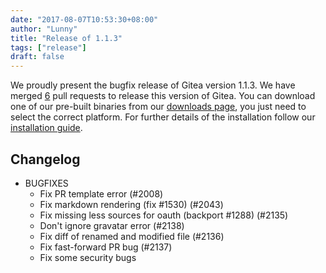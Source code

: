 ```yaml
---
date: "2017-08-07T10:53:30+08:00"
author: "Lunny"
title: "Release of 1.1.3"
tags: ["release"]
draft: false
---
```


We proudly present the bugfix release of Gitea version 1.1.3. We have merged [6](https://github.com/go-gitea/gitea/milestone/12?closed=1) pull requests to release this version of Gitea. You can download one of our pre-built binaries from our [downloads page](https://dl.gitea.io/gitea/1.1.3/), you just need to select the correct platform. For further details of the installation follow our [installation guide](https://docs.gitea.io/en-us/install-from-binary/).

<!--more-->

## Changelog

* BUGFIXES
  * Fix PR template error (#2008)
  * Fix markdown rendering (fix #1530) (#2043)
  * Fix missing less sources for oauth (backport #1288) (#2135)
  * Don't ignore gravatar error (#2138)
  * Fix diff of renamed and modified file (#2136)
  * Fix fast-forward PR bug (#2137)
  * Fix some security bugs